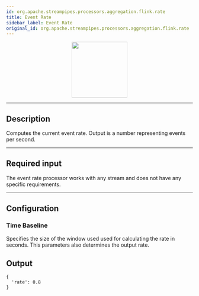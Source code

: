 ```yaml
---
id: org.apache.streampipes.processors.aggregation.flink.rate
title: Event Rate
sidebar_label: Event Rate
original_id: org.apache.streampipes.processors.aggregation.flink.rate
---
```


<!--
  ~ Licensed to the Apache Software Foundation (ASF) under one or more
  ~ contributor license agreements.  See the NOTICE file distributed with
  ~ this work for additional information regarding copyright ownership.
  ~ The ASF licenses this file to You under the Apache License, Version 2.0
  ~ (the "License"); you may not use this file except in compliance with
  ~ the License.  You may obtain a copy of the License at
  ~
  ~    http://www.apache.org/licenses/LICENSE-2.0
  ~
  ~ Unless required by applicable law or agreed to in writing, software
  ~ distributed under the License is distributed on an "AS IS" BASIS,
  ~ WITHOUT WARRANTIES OR CONDITIONS OF ANY KIND, either express or implied.
  ~ See the License for the specific language governing permissions and
  ~ limitations under the License.
  ~
  -->



<p align="center"> 
    <img src="/docs/img/pipeline-elements/org.apache.streampipes.processors.aggregation.flink.rate/icon.png" width="150px;" class="pe-image-documentation"/>
</p>

***

## Description
Computes the current event rate. Output is a number representing events per second.

***

## Required input
The event rate processor works with any stream and does not have any specific requirements.

***

## Configuration


### Time Baseline
Specifies the size of the window used used for calculating the rate in seconds. This parameters also determines the output rate.

## Output
```
{
  'rate': 0.8
}
```
